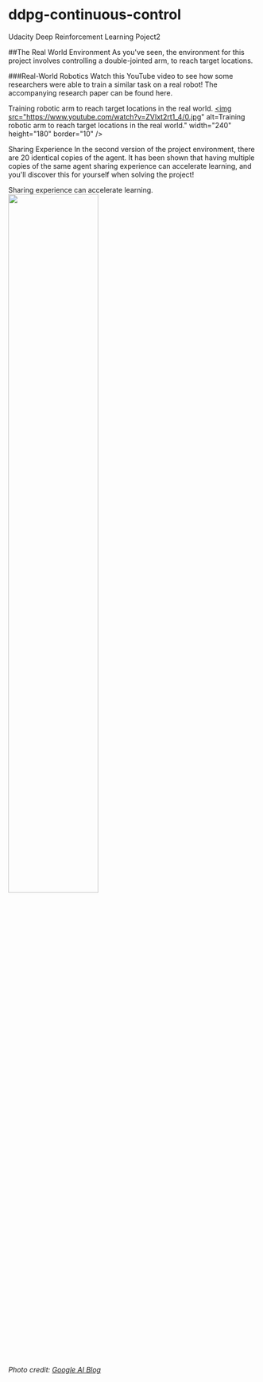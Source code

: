 # ddpg-continuous-control
Udacity Deep Reinforcement Learning Poject2

##The Real World Environment
As you've seen, the environment for this project involves controlling a double-jointed arm, to reach target locations.

###Real-World Robotics
Watch this YouTube video to see how some researchers were able to train a similar task on a real robot! The accompanying research paper can be found here.

Training robotic arm to reach target locations in the real world.
<a href="https://www.youtube.com/watch?v=ZVIxt2rt1_4
" target="_blank"><img src="https://www.youtube.com/watch?v=ZVIxt2rt1_4/0.jpg" 
alt=Training robotic arm to reach target locations in the real world." width="240" height="180" border="10" /></a>


Sharing Experience
In the second version of the project environment, there are 20 identical copies of the agent. It has been shown that having multiple copies of the same agent sharing experience can accelerate learning, and you'll discover this for yourself when solving the project!

Sharing experience can accelerate learning.
<img src="assets/robot-pickers.gif" width="60%" align="top-left" alt="" title="Robot Arms" />

*Photo credit: [Google AI Blog](https://ai.googleblog.com/2018/06/scalable-deep-reinforcement-learning.html)*

